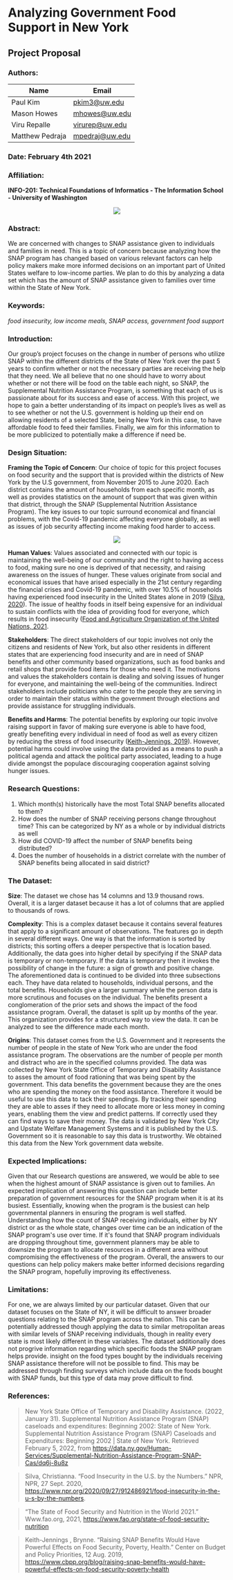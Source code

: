 # **Analyzing Government Food Support in New York**
## **Project Proposal**
### Authors:
| Name | Email
| -----|------
| Paul Kim | pkim3@uw.edu
| Mason Howes | mhowes@uw.edu
| Viru Repalle | virurep@uw.edu
|Matthew Pedraja|mpedraj@uw.edu

### **Date**: February 4th 2021

### **Affiliation**:
**INFO-201: Technical Foundations of Informatics - The Information School - University of Washington**

<p align="center">
  <img src="https://static01.nyt.com/images/2010/01/22/arts/22stamps1a/popup.jpg?quality=75&auto=webp&disable=upscale">
</p>

### **Abstract**:
We are concerned with changes to SNAP assistance given to individuals and families in need. This is a topic of concern because analyzing how the SNAP program has changed based on various relevant factors can help policy makers make more informed decisions on an important part of United States welfare to low-income parties. We plan to do this by analyzing a data set which has the amount of SNAP assistance given to families over time within the State of New York.

### **Keywords**:
_food insecurity, low income meals, SNAP access, government food support_

### **Introduction**:
Our group’s project focuses on the change in number of persons who utilize SNAP within the different districts of the State of New York over the past 5 years to confirm whether or not the necessary parties are receiving the help that they need. We all believe that no one should have to worry about whether or not there will be food on the table each night, so SNAP, the Supplemental Nutrition Assistance Program, is something that each of us is passionate about for its success and ease of access. With this project, we hope to gain a better understanding of its impact on people’s lives as well as to see whether or not the U.S. government is holding up their end on allowing residents of a selected State, being New York in this case, to have affordable food to feed their families. Finally, we aim for this information to be more publicized to potentially make a difference if need be.

### **Design Situation**:

**Framing the Topic of Concern**: Our choice of topic for this project focuses on food security and the support that is provided within the districts of New York by the U.S government, from November 2015 to June 2020. Each district contains the amount of households from each specific month, as well as provides statistics on the amount of support that was given within that district, through the SNAP (Supplemental Nutrition Assistance Program). The key issues to our topic surround economical and financial problems, with the Covid-19 pandemic affecting everyone globally, as well as issues of job security affecting income making food harder to access.
<p align="center">
  <img src="https://www.scarymommy.com/wp-content/uploads/2017/05/hungry-child.jpg">
</p>

**Human Values**: Values associated and connected with our topic is maintaining the well-being of our community and the right to having access to food, making sure no one is deprived of that necessity, and raising awareness on the issues of hunger. These values originate from social and economical issues that have arised especially in the 21st century regarding the financial crises and Covid-19 pandemic, with over 10.5% of households having experienced food insecurity in the United States alone in 2019 ([Silva, 2020](https://www.npr.org/2020/09/27/912486921/food-insecurity-in-the-u-s-by-the-numbers. )). The issue of healthy foods in itself being expensive for an individual to sustain conflicts with the idea of providing food for everyone, which results in food insecurity ([Food and Agriculture Organization of the United Nations, 2021](https://www.fao.org/state-of-food-security-nutrition
).

**Stakeholders**: The direct stakeholders of our topic involves not only the citizens and residents of New York, but also other residents in different states that are experiencing food insecurity and are in need of SNAP benefits and other community based organizations, such as food banks and retail shops that provide food items for those who need it. The motivations and values the stakeholders contain is dealing and solving issues of hunger for everyone, and maintaining the well-being of the communities. Indirect stakeholders include politicians who cater to the people they are serving in order to maintain their status within the government through elections and provide assistance for struggling individuals.

**Benefits and Harms**: The potential benefits by exploring our topic involve raising support in favor of making sure everyone is able to have food, greatly benefiting every individual in need of food as well as every citizen by reducing the stress of food insecurity ([Keith-Jennings, 2019](https://www.cbpp.org/blog/raising-snap-benefits-would-have-powerful-effects-on-food-security-poverty-health)). However, potential harms could involve using the data provided as a means to push a political agenda and attack the political party associated, leading to a huge divide amongst the populace discouraging cooperation against solving hunger issues.

### **Research Questions**:
1. Which month(s) historically have the most Total SNAP benefits allocated to them?
2. How does the number of SNAP receiving persons change throughout time? This can be categorized by NY as a whole or by individual districts as well
3. How did COVID-19 affect the number of SNAP benefits being distributed?
4. Does the number of households in a district correlate with the number of SNAP benefits being allocated in said district?

### **The Dataset**:
**Size**: The dataset we chose has 14 columns and 13.9 thousand rows. Overall, it is a larger dataset because it has a lot of columns that are applied to thousands of rows.

**Complexity**: This is a complex dataset because it contains several features that apply to a significant amount of observations. The features go in depth in several different ways. One way is that the information is sorted by districts; this sorting offers a deeper perspective that is location based. Additionally, the data goes into higher detail by specifying if the SNAP data is temporary or non-temporary. If the data is temporary then it invokes the possibility of change in the future: a sign of growth and positive change. The aforementioned data is continued to be divided into three subsections each. They have data related to households, individual persons, and the total benefits. Households give a larger summary while the person data is more scrutinous and focuses on the individual. The benefits present a conglomeration of the prior sets and shows the impact of the food assistance program. Overall, the dataset is split up by months of the year. This organization provides for a structured way to view the data. It can be analyzed to see the difference made each month.

**Origins**: This dataset comes from the U.S. Government and it represents the number of people in the state of New York who are under the food assistance program. The observations are the number of people per month and distract who are in the specified columns provided. The data was collected by New York State Office of Temporary and Disability Assistance to asses the amount of food rationing that was being spent by the government. This data benefits the government because they are the ones who are spending the money on the food assistance. Therefore it would be useful to use this data to tack their spendings. By tracking their spending they are able to asses if they need to allocate more or less money in coming years, enabling them the view and predict patterns. If correctly used they can find ways to save their money. The data is validated by New York City and Upstate Welfare Management Systems and it is published by the U.S. Government so it is reasonable to say this data is trustworthy. We obtained this data from the New York government data website.
### **Expected Implications**:
Given that our Research questions are answered, we would be able to see when the highest amount of SNAP assistance is given out to families. An expected implication of answering this question can include better preparation of government resources for the SNAP program when it is at its busiest. Essentially, knowing when the program is the busiest can help governmental planners in ensuring the program is well staffed. Understanding how the count of SNAP receiving individuals, either by NY district or as the whole state, changes over time can be an indication of the SNAP program's use over time. If it's found that SNAP program individuals are dropping throughout time, government planners may be able to downsize the program to allocate resources in a different area without compromising the effectiveness of the program. Overall, the answers to our questions can help policy makers make better informed decisions regarding the SNAP program, hopefully improving its effectiveness.
### **Limitations**:
For one, we are always limited by our particular dataset. Given that our dataset focuses on the State of NY, it will be difficult to answer broader questions relating to the SNAP program across the nation. This can be potentially addressed though applying the data to similar metropolitan areas with similar levels of SNAP receiving individuals, though in reality every state is most likely different in these variables. The dataset additionally does not progrive information regarding which specific foods the SNAP program helps provide. insight on the food types bought by the individuals receiving SNAP assistance therefore will not be possible to find. This may be addressed through finding surveys which include data on the foods bought with SNAP funds, but this type of data may prove difficult to find.

### **References**:

>New York State Office of Temporary and Disability Assistance. (2022, January 31). Supplemental Nutrition Assistance Program (SNAP) caseloads and expenditures: Beginning 2002: State of New York. Supplemental Nutrition Assistance Program (SNAP) Caseloads and Expenditures: Beginning 2002 | State of New York. Retrieved February 5, 2022, from https://data.ny.gov/Human-Services/Supplemental-Nutrition-Assistance-Program-SNAP-Cas/dq6j-8u8z

>Silva, Christianna. “Food Insecurity in the U.S. by the Numbers.” NPR, NPR, 27 Sept. 2020, https://www.npr.org/2020/09/27/912486921/food-insecurity-in-the-u-s-by-the-numbers.

>“The State of Food Security and Nutrition in the World 2021.” Www.fao.org, 2021, https://www.fao.org/state-of-food-security-nutrition

 >Keith-Jennings , Brynne. “Raising SNAP Benefits Would Have Powerful Effects on Food Security, Poverty, Health.” Center on Budget and Policy Priorities, 12 Aug. 2019, https://www.cbpp.org/blog/raising-snap-benefits-would-have-powerful-effects-on-food-security-poverty-health
